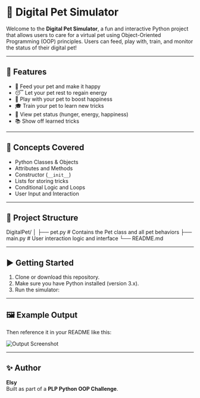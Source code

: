 # 🐶 Digital Pet Simulator

Welcome to the **Digital Pet Simulator**, a fun and interactive Python project that allows users to care for a virtual pet using Object-Oriented Programming (OOP) principles. Users can feed, play with, train, and monitor the status of their digital pet!

---

## 📌 Features

- 🦴 Feed your pet and make it happy
- 😴 Let your pet rest to regain energy
- 🎾 Play with your pet to boost happiness
- 🎓 Train your pet to learn new tricks
- 📶 View pet status (hunger, energy, happiness)
- 📚 Show off learned tricks

---

## 🧠 Concepts Covered

- Python Classes & Objects
- Attributes and Methods
- Constructor (`__init__`)
- Lists for storing tricks
- Conditional Logic and Loops
- User Input and Interaction

---

## 📁 Project Structure

DigitalPet/ │ ├── pet.py # Contains the Pet class and all pet behaviors ├── main.py # User interaction logic and interface └── README.md


---

## ▶️ Getting Started

1. Clone or download this repository.
2. Make sure you have Python installed (version 3.x).
3. Run the simulator:

---

## 🖼️ Example Output

Then reference it in your README like this:

![Output Screenshot](screenshots/output-example.png)

---

## ✨ Author

**Elsy**  
Built as part of a **PLP Python OOP Challenge**.



